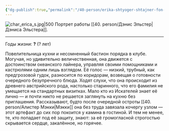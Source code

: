 ```yaml
---
{"dg-publish":true,"permalink":"/40-person/erika-shtyoger-shtajner-fon-shtajnshtetten/","tags":["личность/клуб"]}
---
```



![char_erica_s.jpg|500](/img/user/90.%20files/char_erica_s.jpg)
Портрет работы [[40. person/Дэнис Эльстер\|Дэниса Эльстера]].
***

Годы жизни: **?** (? лет)

Повелительница кухни и несомненный бастион порядка в клубе. Могучая, но удивительно величественная, она движется с достоинством океанского лайнера, управляя своими помощниками и кастрюлями одним лишь взглядом. Её голос — низкий, трубный, как предгрозовой гудок, разносится по коридорам, возвещая о готовности очередного безупречного блюда. Ходят слухи, что она происходит из древнего австрийского рода, настолько старинного, что его фамилия не умещается на стандартных визитках. 
Мало кто из Искателей знает её лично — и почти никто не решается заглянуть на кухню без приглашения. Рассказывают, будто после очередной остроты [[40. person/Алистер Мэкки\|Мэкки]] она без труда завязала кочергу узлом — этот артефакт до сих пор покоится у камина в гостиной.  И тем не менее, те, кто попадает под её защиту, знают: за её громогласной строгостью скрывается сердце, закалённое, но горячее. 
